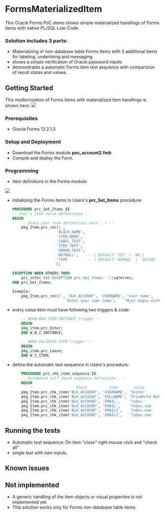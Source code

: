 # FormsMaterializedItem
This Oracle Forms PoC demo shows simple materialized handlings of Forms items with native PL/SQL Low-Code.


### Solution includes 3 parts:
* Materializing of non-database table Forms items with 3 additional items for labeling, underlining and messaging
* shows a simple verification of Oracle password inputs
* demonstrates a automatic Forms item test sequence with comparizion of result states and values.

## Getting Started

This modernization of Forms items with materialized item handlings is shown here:
<img src="http://www.fmatz.com/MITEM.gif" />

### Prerequisites

* Oracle Forms 12.2.1.3

### Setup and Deployment

* Download the Forms module **poc_account2.fmb**
* Compile and deploy the Form.

### Programming

* Item definitions in the Forms module:

<img src="http://www.fmatz.com/MITEM-FULL.png" />

* Initializing the Forms items in Users's **prc_Set_Items** procedure:

    ```sql
    PROCEDURE prc_Set_Items IS
    -- User's item value definitions --
    BEGIN
        -- place your item definitions here . ! --
        pkg_Item.prc_rec(1 , 
                        'BLOCK_NAME',
                        'ITEM_NAME',
                        'LABEL_TEXT',
                        'ITEM_TEXT',
                        'ERROR_TEXT',
                        'NOTNULL',    -- { DEFAULT:'YES' | 'NO }
                        'TYPE'        -- { DEFAULT:'NORMAL' | 'SECURE' }
                        );
        ..
    EXCEPTION WHEN OTHERS THEN
        prc_info('$$$ EXCEPTION prc_Set_Items: '||sqlerrm);
    END prc_Set_Items;

    Example:
        pkg_Item.prc_rec(1 , 'BLK_ACCOUNT', 'USERNAME', 'User name',
                            'Enter your user name',    'Must begin with .. followed .. #_$');
    ```

* every value item must have following two triggers & code:

    ```sql
        -- WEHN-NEW-ITEM-INSTANCE trigger --
        BEGIN
        pkg_item.prc_Enter;
        END W_N_I_INSTANCE;

        -- WHEN-VALIDATE-ITEM trigger --
        BEGIN
        pkg_item.prc_Leave;
        END W_V_ITEM;
    ```

* define the automatic test sequence in Users's procedure:

    ```sql
        PROCEDURE prc_chk_item_sequence IS
        -- Automated self check sequence definition . --
        BEGIN
            --                   block          item       value        result { DEFAULT:'OK' | 'NOK' }
        pkg_Item.prc_chk_item('BLK_ACCOUNT', 'USERNAME', 'Tester'          );
        pkg_Item.prc_chk_item('BLK_ACCOUNT', 'FULLNAME', 'Friedhold Matz'  );
        pkg_Item.prc_chk_item('BLK_ACCOUNT', 'EMAIL',    'fx@xx.'        ,'OK');  -- <<< that's FALSE !
        pkg_Item.prc_chk_item('BLK_ACCOUNT', 'EMAIL',    'fx@xx.com'       );
        pkg_Item.prc_chk_item('BLK_ACCOUNT', 'EMAIL2',   'fx@xx.com'     ,'NOK');
        pkg_Item.prc_chk_item('BLK_ACCOUNT', 'EMAIL2',   'fy@xx.com'       );

    ```

## Running the tests

* Automatic test sequence: On item "close" right mouse click and "check all" 
* single test with own inputs.

## Known issues

## Not implemented

* A generic handling of the item objects or visual properties is not implemented yet.
* This solution works only for Forms non-database table items.
